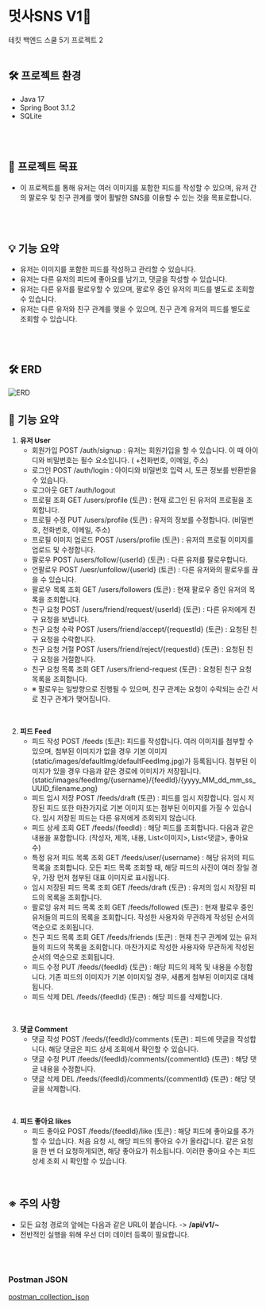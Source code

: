
# 멋사SNS V1🚀
테킷 백엔드 스쿨 5기 프로젝트 2
<br>
<br>

## 🛠 프로젝트 환경
- Java 17
- Spring Boot 3.1.2
- SQLite
<br>
<br>

## 🎯 프로젝트 목표
- 이 프로젝트를 통해 유저는 여러 이미지를 포함한 피드를 작성할 수 있으며, 유저 간의 팔로우 및 친구 관계를 맺어 활발한 SNS를 이용할 수 있는 것을 목표로합니다.
<br>
<br>

## 💡 기능 요약
- 유저는 이미지를 포함한 피드를 작성하고 관리할 수 있습니다.
- 유저는 다른 유저의 피드에 좋아요를 남기고, 댓글을 작성할 수 있습니다.
- 유저는 다른 유저를 팔로우할 수 있으며, 팔로우 중인 유저의 피드를 별도로 조회할 수 있습니다.
- 유저는 다른 유저와 친구 관계를 맺을 수 있으며, 친구 관계 유저의 피드를 별도로 조회할 수 있습니다.
<br>
<br>

## 🛠 ERD
![ERD](https://github.com/likelion-backend-5th/Project_2_KimDoyoung/blob/main/docs/ERD.png)   


## 📘 기능 요약

1. **유저 User**
    - 회원가입 POST /auth/signup : 유저는 회원가입을 할 수 있습니다. 이 때 아이디와 비밀번호는 필수 요소입니다. ( +전화번호, 이메일, 주소)
    - 로그인 POST /auth/login : 아이디와 비밀번호 입력 시, 토큰 정보를 반환받을 수 있습니다.
    - 로그아웃 GET /auth/logout
    - 프로필 조회 GET /users/profile (토큰) : 현재 로그인 된 유저의 프로필을 조회합니다.
    - 프로필 수정 PUT /users/profile (토큰) : 유저의 정보를 수정합니다. (비밀번호, 전화번호, 이메일, 주소)
    - 프로필 이미지 업로드 POST /users/profile (토큰) : 유저의 프로필 이미지를 업로드 및 수정합니다.
    - 팔로우 POST /users/follow/{userId} (토큰) : 다른 유저를 팔로우합니다.
    - 언팔로우 POST /uesr/unfollow/{userId} (토큰) : 다른 유저와의 팔로우를 끊을 수 있습니다.
    - 팔로우 목록 조회 GET /users/followers (토큰) : 현재 팔로우 중인 유저의 목록을 조회합니다.
    - 친구 요청 POST /users/friend/request/{userId} (토큰) : 다른 유저에게 친구 요청을 보냅니다.
    - 친구 요청 수락 POST /users/friend/accept/{requestId} (토큰) : 요청된 친구 요청을 수락합니다.
    - 친구 요청 거절 POST /users/friend/reject/{requestId} (토큰) : 요청된 친구 요청을 거절합니다.
    - 친구 요청 목록 조회 GET /users/friend-request (토큰) : 요청된 친구 요청 목록을 조회합니다.
    - ※ 팔로우는 일방향으로 진행될 수 있으며, 친구 관계는 요청이 수락되는 순간 서로 친구 관계가 맺어집니다.


<br>

2. **피드 Feed**
    - 피드 작성 POST /feeds (토큰): 피드를 작성합니다. 여러 이미지를 첨부할 수 있으며, 첨부된 이미지가 없을 경우 기본 이미지(static/images/defaultImg/defaultFeedImg.jpg)가 등록됩니다. 첨부된 이미지가 있을 경우 다음과 같은 경로에 이미지가 저장됩니다. (static/images/feedImg/{username}/{feedId}/{yyyy_MM_dd_mm_ss_UUID_filename.png}
    - 피드 임시 저장 POST /feeds/draft (토큰) : 피드를 임시 저장합니다. 임시 저장된 피드 또한 마찬가지로 기본 이미지 또는 첨부된 이미지를 가질 수 있습니다. 임시 저장된 피드는 다른 유저에게 조회되지 않습니다.
    - 피드 상세 조회 GET /feeds/{feedId} : 해당 피드를 조회합니다. 다음과 같은 내용을 포함합니다. (작성자, 제목, 내용, List<이미지>, List<댓글>, 좋아요 수)
    - 특정 유저 피드 목록 조회 GET /feeds/user/{username} : 해당 유저의 피드 목록을 조회합니다. 모든 피드 목록 조회할 때, 해당 피드의 사진이 여러 장일 경우, 가장 먼저 첨부된 대표 이미지로 표시됩니다.
    - 임시 저장된 피드 목록 조회 GET /feeds/draft (토큰) : 유저의 임시 저장된 피드의 목록을 조회합니다.
    - 팔로잉 유저 피드 목록 조회 GET /feeds/followed (토큰) : 현재 팔로우 중인 유저들의 피드의 목록을 조회합니다. 작성한 사용자와 무관하게 작성된 순서의 역순으로 조회됩니다.
    - 친구 피드 목록 조회 GET /feeds/friends (토큰) : 현재 친구 관계에 있는 유저들의 피드의 목록을 조회합니다. 마찬가지로 작성한 사용자와 무관하게 작성된 순서의 역순으로 조회됩니다.
    - 피드 수정 PUT /feeds/{feedId} (토큰) : 해당 피드의 제목 및 내용을 수정합니다. 기존 피드의 이미지가 기본 이미지일 경우, 새롭게 첨부된 이미지로 대체됩니다.
    - 피드 삭제 DEL /feeds/{feedId} (토큰) : 해당 피드를 삭제합니다.
<br>


3. **댓글 Comment**
    - 댓글 작성 POST /feeds/{feedId}/comments (토큰) : 피드에 댓글을 작성합니다. 해당 댓글은 피드 상세 조회에서 확인할 수 있습니다.
    - 댓글 수정 PUT /feeds/{feedId}/comments/{commentId} (토큰) : 해당 댓글 내용을 수정합니다.
    - 댓글 삭제 DEL /feeds/{feedId}/comments/{commentId} (토큰) : 해당 댓글을 삭제합니다.
<br>

4. **피드 좋아요 likes**
    - 피드 좋아요 POST /feeds/{feedId}/like (토큰) : 해당 피드에 좋아요를 추가할 수 있습니다. 처음 요청 시, 해당 피드의 좋아요 수가 올라갑니다. 같은 요청을 한 번 더 요청하게되면, 해당 좋아요가 취소됩니다. 이러한 좋아요 수는 피드 상세 조회 시 확인할 수 있습니다.
<br>

## ※ 주의 사항
- 모든 요청 경로의 앞에는 다음과 같은 URL이 붙습니다. -> **/api/v1/~**
- 전반적인 실행을 위해 우선 더미 데이터 등록이 필요합니다.
<br>
<br>

### Postman JSON
[postman_collection_json](https://github.com/likelion-backend-5th/Project_2_KimDoyoung/blob/main/docs/sns_likelion.postman_collection.json)   

<br>
<br>

